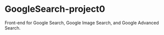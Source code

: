 # GoogleSearch-project0
Front-end for Google Search, Google Image Search, and Google Advanced Search.
